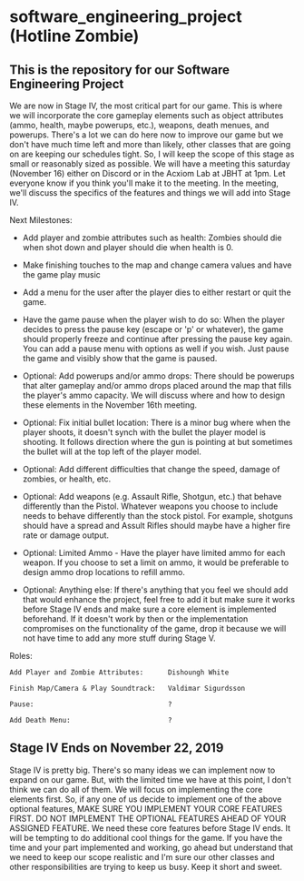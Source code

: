 # software_engineering_project (Hotline Zombie)
This is the repository for our Software Engineering Project
--------------------------------------------------------------------------------------------------------------
We are now in Stage IV, the most critical part for our game. This is where we will incorporate the core gameplay elements such as object attributes (ammo, health, maybe powerups, etc.), weapons, death menues, and powerups. There's a lot we can do here now to improve our game but we don't have much time left and more than likely, other classes that are going on are keeping our schedules tight. So, I will keep the scope of this stage as small or reasonably sized as possible. We will have a meeting this saturday (November 16) either on Discord or in the Acxiom Lab at JBHT at 1pm. Let everyone know if you think you'll make it to the meeting. In the meeting, we'll discuss the specifics of the features and things we will add into Stage IV.

Next Milestones:
- Add player and zombie attributes such as health: Zombies should die when shot down and player should die when health is 0.  

- Make finishing touches to the map and change camera values and have the game play music

- Add a menu for the user after the player dies to either restart or quit the game. 

- Have the game pause when the player wish to do so: When the player decides to press the pause key (escape or 'p' or whatever), the game should properly freeze and continue after pressing the pause key again. You can add a pause menu with options as well if you wish. Just pause the game and visibly show that the game is paused. 

- Optional: Add powerups and/or ammo drops: There should be powerups that alter gameplay and/or ammo drops placed around the map that fills the player's ammo capacity. We will discuss where and how to design these elements in the November 16th meeting.

- Optional: Fix initial bullet location: There is a minor bug where when the player shoots, it doesn't synch with the bullet the player model is shooting. It follows direction where the gun is pointing at but sometimes the bullet will at the top left of the player model.

- Optional: Add different difficulties that change the speed, damage of zombies, or health, etc. 

- Optional: Add weapons (e.g. Assault Rifle, Shotgun, etc.) that behave differently than the Pistol. Whatever weapons you choose to include needs to behave differently than the stock pistol. For example, shotguns should have a spread and Assult Rifles should maybe have a higher fire rate or damage output.

- Optional: Limited Ammo - Have the player have limited ammo for each weapon. If you choose to set a limit on ammo, it would be preferable to design ammo drop locations to refill ammo. 

- Optional: Anything else: If there's anything that you feel we should add that would enhance the project, feel free to add it but make sure it works before Stage IV ends and make sure a core element is implemented beforehand. If it doesn't work by then or the implementation compromises on the functionality of the game, drop it because we will not have time to add any more stuff during Stage V.


Roles:
	
	Add Player and Zombie Attributes:      Dishoungh White
	
	Finish Map/Camera & Play Soundtrack:   Valdimar Sigurdsson
	
	Pause:                                 ?
	
	Add Death Menu:                        ?
	
Stage IV Ends on November 22, 2019
--------------------
Stage IV is pretty big. There's so many ideas we can implement now to expand on our game. But, with the limited time we have at this point, I don't think we can do all of them. We will focus on implementing the core elements first. So, if any one of us decide to implement one of the above optional features, MAKE SURE YOU IMPLEMENT YOUR CORE FEATURES FIRST. DO NOT IMPLEMENT THE OPTIONAL FEATURES AHEAD OF YOUR ASSIGNED FEATURE. We need these core features before Stage IV ends. It will be tempting to do additional cool things for the game. If you have the time and your part implemented and working, go ahead but understand that we need to keep our scope realistic and I'm sure our other classes and other responsibilities are trying to keep us busy. Keep it short and sweet.
